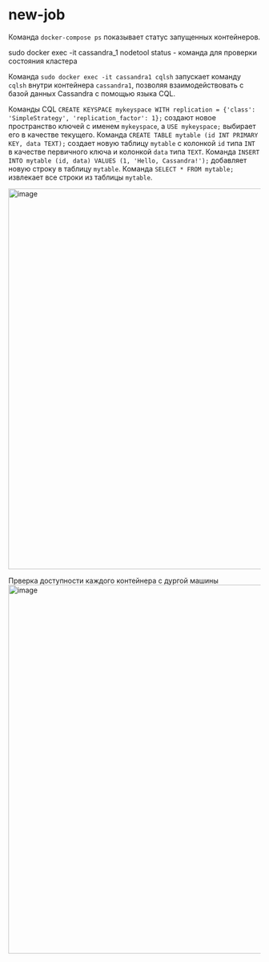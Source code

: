 # new-job


Команда `docker-compose ps` показывает статус запущенных контейнеров.

sudo docker exec -it cassandra_1 nodetool status - команда для проверки состояния кластера

Команда `sudo docker exec -it cassandra1 cqlsh` запускает команду `cqlsh` внутри контейнера `cassandra1`, позволяя взаимодействовать с базой данных Cassandra с помощью языка CQL.

Команды CQL `CREATE KEYSPACE mykeyspace WITH replication = {'class': 'SimpleStrategy', 'replication_factor': 1};` создают новое пространство ключей с именем `mykeyspace`, а `USE mykeyspace;` выбирает его в качестве текущего. Команда `CREATE TABLE mytable (id INT PRIMARY KEY, data TEXT);` создает новую таблицу `mytable` с колонкой `id` типа `INT` в качестве первичного ключа и колонкой `data` типа `TEXT`. Команда `INSERT INTO mytable (id, data) VALUES (1, 'Hello, Cassandra!');` добавляет новую строку в таблицу `mytable`. Команда `SELECT * FROM mytable;` извлекает все строки из таблицы `mytable`.

<img width="760" alt="image" src="https://github.com/swinnytodd/new-job/assets/101714593/5387357c-8fd8-4e12-8454-c17aa258ac92">

Прверка доступности каждого контейнера с дургой машины
<img width="736" alt="image" src="https://github.com/swinnytodd/new-job/assets/101714593/d3b7e6dc-8c1b-4ee8-89ce-cbbf07b01230">

